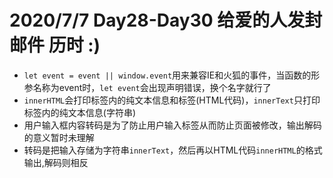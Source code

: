 # 2020/7/7 Day28-Day30 给爱的人发封邮件 历时 :)
* `let event = event || window.event`用来兼容IE和火狐的事件，当函数的形参名称为event时，`let event`会出现声明错误，换个名字就行了
* `innerHTML`会打印标签内的纯文本信息和标签(HTML代码)，`innerText`只打印标签内的纯文本信息(字符串)
* 用户输入框内容转码是为了防止用户输入标签从而防止页面被修改，输出解码的意义暂时未理解
* 转码是把输入存储为字符串`innerText`，然后再以HTML代码`innerHTML`的格式输出,解码则相反
